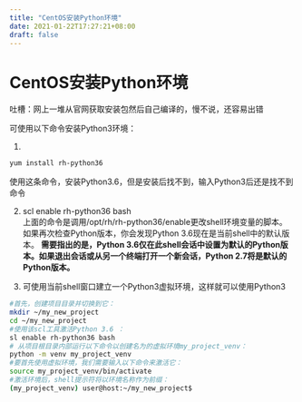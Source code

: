 ```yaml
---
title: "CentOS安装Python环境"
date: 2021-01-22T17:27:21+08:00
draft: false
---
```

# CentOS安装Python环境

吐槽：网上一堆从官网获取安装包然后自己编译的，慢不说，还容易出错

可使用以下命令安装Python3环境：  

1. 
```bash
yum install rh-python36
```
使用这条命令，安装Python3.6，但是安装后找不到，输入Python3后还是找不到命令

2. scl enable rh-python36 bash  
上面的命令是调用/opt/rh/rh-python36/enable更改shell环境变量的脚本。  
如果再次检查Python版本，你会发现Python 3.6现在是当前shell中的默认版本。
**需要指出的是，Python 3.6仅在此shell会话中设置为默认的Python版本。如果退出会话或从另一个终端打开一个新会话，Python 2.7将是默认的Python版本。**

3. 可使用当前shell窗口建立一个Python3虚拟环境，这样就可以使用Python3

```bash
#首先，创建项目目录并切换到它：
mkdir ~/my_new_project
cd ~/my_new_project
#使用该scl工具激活Python 3.6 ：
sl enable rh-python36 bash
# 从项目根目录内部运行以下命令以创建名为的虚拟环境my_project_venv：
python -m venv my_project_venv
#要首先使用虚拟环境，我们需要输入以下命令来激活它：
source my_project_venv/bin/activate
#激活环境后，shell提示符将以环境名称作为前缀：
(my_project_venv) user@host:~/my_new_project$
```
